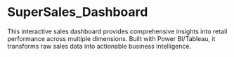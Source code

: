 # SuperSales_Dashboard
This interactive sales dashboard provides comprehensive insights into retail performance across multiple dimensions. Built with Power BI/Tableau, it transforms raw sales data into actionable business intelligence.

